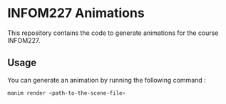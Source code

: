 # INFOM227 Animations

This repository contains the code to generate animations for the course INFOM227.

## Usage

You can generate an animation by running the following command :

```bash
manim render <path-to-the-scene-file>
```
